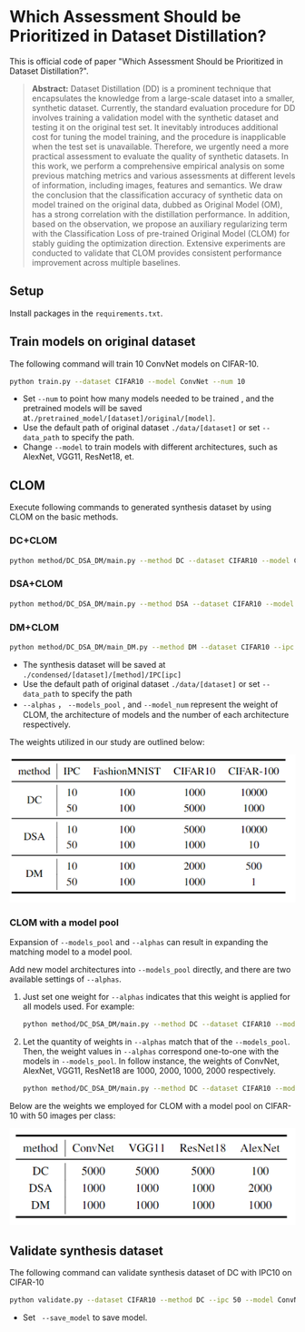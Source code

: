 # Which Assessment Should be Prioritized in Dataset Distillation?

This is official code of paper "Which Assessment Should be Prioritized in Dataset Distillation?". 

> **Abstract:** Dataset Distillation (DD) is a prominent technique that encapsulates the knowledge from a large-scale dataset into a smaller, synthetic dataset. Currently, the standard evaluation procedure for DD involves training a validation model with the synthetic dataset and testing it on the original test set. It inevitably introduces additional cost for tuning the model training, and the procedure is inapplicable when the test set is unavailable. Therefore, we urgently need a more practical assessment to evaluate the quality of synthetic datasets. In this work, we perform a comprehensive empirical analysis on some previous matching metrics and various assessments at different levels of information, including images, features and semantics. We draw the conclusion that the classification accuracy of synthetic data on model trained on the original data, dubbed as Original Model (OM), has a strong correlation with the distillation performance. In addition, based on the observation, we propose an auxiliary regularizing term with the Classification Loss of pre-trained Original Model (CLOM) for stably guiding the optimization direction. Extensive experiments are conducted to validate that CLOM provides consistent performance improvement across multiple baselines.

## Setup

Install packages in the `requirements.txt`.

## Train models on original dataset

The following command will train 10 ConvNet models on CIFAR-10.

```bash
python train.py --dataset CIFAR10 --model ConvNet --num 10
```

* Set `--num` to point how many models needed to be trained , and the pretrained models will be saved at`./pretrained_model/[dataset]/original/[model]`.
*  Use the default path of original dataset `./data/[dataset]` or set `--data_path` to specify the path.
*  Change `--model` to train models with different architectures, such as AlexNet, VGG11, ResNet18, et.

## CLOM

Execute following commands to generated synthesis dataset by using CLOM on the basic methods.

### DC+CLOM

```bash
python method/DC_DSA_DM/main.py --method DC --dataset CIFAR10 --model ConvNet --ipc 10 --alphas 1000 --models_pool ConvNet --model_num 10
```

### DSA+CLOM

```bash
python method/DC_DSA_DM/main.py --method DSA --dataset CIFAR10 --model ConvNet --ipc 10 --init real --dsa_strategy color_crop_cutout_flip_scale_rotate --alphas 5000 --models_pool ConvNet --model_num 10
```

### DM+CLOM

```bash
python method/DC_DSA_DM/main_DM.py --method DM --dataset CIFAR10 --ipc 10 --alphas 2000 --models_pool ConvNet --model_num 10
```

* The synthesis dataset will be saved at `./condensed/[dataset]/[method]/IPC[ipc]`
* Use the default path of original dataset `./data/[dataset]` or set `--data_path` to specify the path
*  `--alphas` ， `--models_pool` , and `--model_num`  represent the weight of CLOM, the architecture of models and the number of each architecture  respectively. 

The weights utilized in our study are outlined below:

<p align="center"><img src='docs/weight of clom.png' width=700></p>

### CLOM with a model pool

Expansion of `--models_pool` and `--alphas` can result in expanding the matching model to a model pool.

Add new model architectures into `--models_pool` directly, and there are two available settings of `--alphas`.

1. Just set one weight for `--alphas` indicates that this weight is applied for all models used. For example:

   ```bash
   python method/DC_DSA_DM/main.py --method DC --dataset CIFAR10 --model ConvNet --ipc 10 --alphas 1000 --models_pool ConvNet AlexNet VGG11 ResNet18 --model_num 10
   ```

2. Let the quantity of weights in `--alphas`  match that of the  `--models_pool`.  Then, the weight values in  `--alphas`  correspond one-to-one with the models in `--models_pool`. In follow instance, the weights of ConvNet, AlexNet, VGG11, ResNet18 are 1000, 2000, 1000, 2000 respectively.

   ```bash
   python method/DC_DSA_DM/main.py --method DC --dataset CIFAR10 --model ConvNet --ipc 10 --alphas 1000 2000 1000 2000 --models_pool ConvNet AlexNet VGG11 ResNet18 --model_num 10
   ```

Below are the weights we employed for CLOM with a model pool on CIFAR-10 with 50 images per class:
<p align="center"><img src='docs/weight of clom with a model pool (C10-50).png' width=700></p>

## Validate synthesis dataset

The following command can validate synthesis dataset of DC with IPC10 on CIFAR-10

```bash
python validate.py --dataset CIFAR10 --method DC --ipc 50 --model ConvNet --dsa --normalize_data
```

*  Set ` --save_model` to save model.
